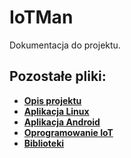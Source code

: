 # IoTMan
Dokumentacja do projektu.

## Pozostałe pliki:

* **[Opis projektu](https://github.com/AdamStudies-PWR/ProjektZespolowyPWR/tree/master)**
* **[Aplikacja Linux](https://github.com/AdamStudies-PWR/ProjektZespolowyPWR/tree/Linux)**
* **[Aplikacja Android](https://github.com/AdamStudies-PWR/ProjektZespolowyPWR/tree/Android)**
* **[Oprogramowanie IoT](https://github.com/AdamStudies-PWR/ProjektZespolowyPWR/tree/IoT)**
* **[Biblioteki](https://github.com/AdamStudies-PWR/ProjektZespolowyPWR/tree/Libraries)**

